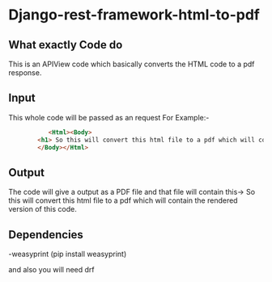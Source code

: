 # Django-rest-framework-html-to-pdf



## What exactly Code do

This is an APIView code which basically converts the HTML code to a pdf response.

## Input
This whole code will be passed as an request
For Example:-
```html
           <Html><Body>
		<h1> So this will convert this html file to a pdf which will contain the rendered version of this code.</h1>
		</Body></Html>
```

## Output

The code will give a output as a PDF file and that file will contain this-> So this will convert this html file to a pdf which will contain the rendered version of this code.

## Dependencies
-weasyprint (pip install weasyprint)
 

and also you will need drf

